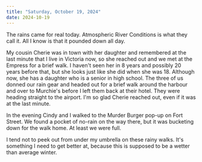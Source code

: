```yaml
---
title: "Saturday, October 19, 2024"
date: 2024-10-19
---
```


The rains came for real today.  Atmospheric River Conditions is what they call it.  All I know is that it pounded down all day.  

My cousin Cherie was in town with her daughter and remembered at the last minute that I live in Victoria now, so she reached out and we met at the Empress for a brief walk.  I haven't seen her in 8 years and possibly 20 years before that, but she looks just like she did when she was 18.  Although now, she has a daughter who is a senior in high school.  The three of us donned our rain gear and headed out for a brief walk around the harbour and over to Murchie's before I left them back at their hotel.  They were heading straight to the airport.  I'm so glad Cherie reached out, even if it was at the last minute.

In the evening Cindy and I walked to the Murder Burger pop-up on Fort Street.  We found a pocket of no-rain on the way there, but it was bucketing down for the walk home.  At least we were full.

I tend not to peek out from under my umbrella on these rainy walks.  It's something I need to get better at, because this is supposed to be a wetter than average winter.

